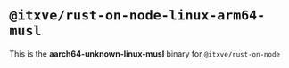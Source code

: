 # `@itxve/rust-on-node-linux-arm64-musl`

This is the **aarch64-unknown-linux-musl** binary for `@itxve/rust-on-node`
